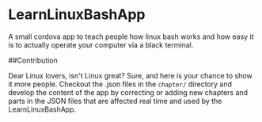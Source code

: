 # LearnLinuxBashApp
A small cordova app to teach people how linux bash works and how easy it is to actually operate your computer via a black terminal.

##Contribution

Dear Linux lovers, isn't Linux great? Sure, and here is your chance to show it more people. Checkout the .json files in the `chapter/` directory and develop the content of the app by correcting or adding new chapters and parts in the JSON files that are affected real time and used by the LearnLinuxBashApp.
